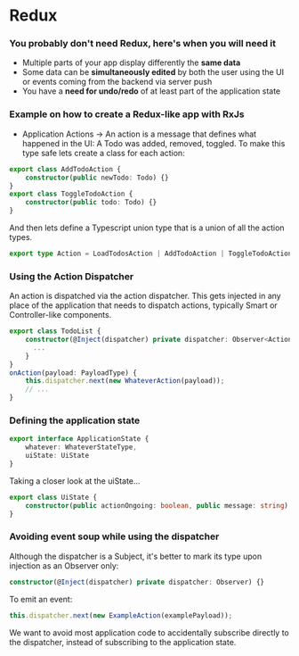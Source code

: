 # Redux

### You probably don't need Redux, here's when you will need it
* Multiple parts of your app display differently the **same data**
* Some data can be **simultaneously edited** by both the user using the UI or events coming from the backend via server push
* You have a **need for undo/redo** of at least part of the application state

### Example on how to create a Redux-like app with RxJs
* Application Actions -> An action is a message that defines what happened in the UI: A Todo was added, removed, toggled.
To make this type safe lets create a class for each action:
```typescript
export class AddTodoAction {
    constructor(public newTodo: Todo) {}
}
export class ToggleTodoAction {
    constructor(public todo: Todo) {}
}
```
And then lets define a Typescript union type that is a union of all the action types.
```typescript
export type Action = LoadTodosAction | AddTodoAction | ToggleTodoAction | DeleteTodoAction | StartBackendAction | EndBackendAction;
```

### Using the Action Dispatcher
An action is dispatched via the action dispatcher. This gets injected in any place of the application that needs to dispatch actions,
typically Smart or Controller-like components.
```typescript
export class TodoList {
    constructor(@Inject(dispatcher) private dispatcher: Observer<Action>) {
      ...
    }
}
onAction(payload: PayloadType) {
    this.dispatcher.next(new WhateverAction(payload));
    // ...
}
```

### Defining the application state
```typescript
export interface ApplicationState {
    whatever: WhateverStateType,
    uiState: UiState
}
```
Taking a closer look at the uiState...
```typescript
export class UiState {
    constructor(public actionOngoing: boolean, public message: string) {}
}
```

### Avoiding event soup while using the dispatcher
Although the dispatcher is a Subject, it's better to mark its type upon injection as an Observer only:
```typescript
constructor(@Inject(dispatcher) private dispatcher: Observer) {}
```
To emit an event:
```typescript
this.dispatcher.next(new ExampleAction(examplePayload));
```
We want to avoid most application code to accidentally subscribe directly to the dispatcher, instead of subscribing
to the application state. 
